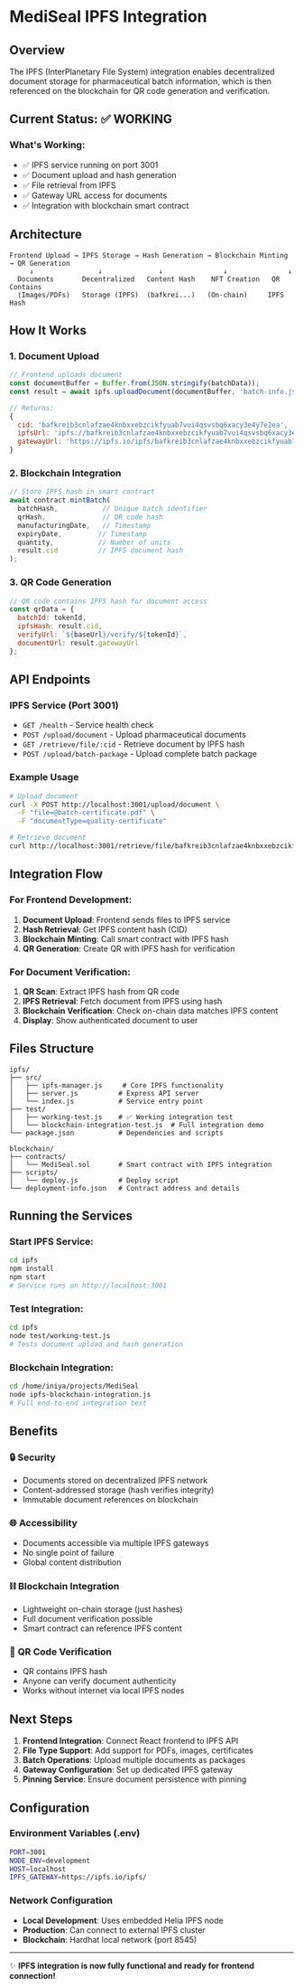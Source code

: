 # MediSeal IPFS Integration

## Overview
The IPFS (InterPlanetary File System) integration enables decentralized document storage for pharmaceutical batch information, which is then referenced on the blockchain for QR code generation and verification.

## Current Status: ✅ **WORKING**

### What's Working:
- ✅ IPFS service running on port 3001
- ✅ Document upload and hash generation
- ✅ File retrieval from IPFS
- ✅ Gateway URL access for documents
- ✅ Integration with blockchain smart contract

## Architecture

```
Frontend Upload → IPFS Storage → Hash Generation → Blockchain Minting → QR Generation
     ↓                ↓              ↓               ↓               ↓
  Documents       Decentralized   Content Hash    NFT Creation   QR Contains
  (Images/PDFs)   Storage (IPFS)  (bafkrei...)   (On-chain)     IPFS Hash
```

## How It Works

### 1. Document Upload
```javascript
// Frontend uploads document
const documentBuffer = Buffer.from(JSON.stringify(batchData));
const result = await ipfs.uploadDocument(documentBuffer, 'batch-info.json');

// Returns:
{
  cid: 'bafkreib3cnlafzae4knbxxebzcikfyuab7vui4qsvsbq6xacy3e4y7e2ea',
  ipfsUrl: 'ipfs://bafkreib3cnlafzae4knbxxebzcikfyuab7vui4qsvsbq6xacy3e4y7e2ea',
  gatewayUrl: 'https://ipfs.io/ipfs/bafkreib3cnlafzae4knbxxebzcikfyuab7vui4qsvsbq6xacy3e4y7e2ea'
}
```

### 2. Blockchain Integration
```javascript
// Store IPFS hash in smart contract
await contract.mintBatch(
  batchHash,           // Unique batch identifier
  qrHash,              // QR code hash
  manufacturingDate,   // Timestamp
  expiryDate,         // Timestamp
  quantity,           // Number of units
  result.cid          // IPFS document hash
);
```

### 3. QR Code Generation
```javascript
// QR code contains IPFS hash for document access
const qrData = {
  batchId: tokenId,
  ipfsHash: result.cid,
  verifyUrl: `${baseUrl}/verify/${tokenId}`,
  documentUrl: result.gatewayUrl
};
```

## API Endpoints

### IPFS Service (Port 3001)
- `GET /health` - Service health check
- `POST /upload/document` - Upload pharmaceutical documents
- `GET /retrieve/file/:cid` - Retrieve document by IPFS hash
- `POST /upload/batch-package` - Upload complete batch package

### Example Usage
```bash
# Upload document
curl -X POST http://localhost:3001/upload/document \
  -F "file=@batch-certificate.pdf" \
  -F "documentType=quality-certificate"

# Retrieve document
curl http://localhost:3001/retrieve/file/bafkreib3cnlafzae4knbxxebzcikfyuab7vui4qsvsbq6xacy3e4y7e2ea
```

## Integration Flow

### For Frontend Development:
1. **Document Upload**: Frontend sends files to IPFS service
2. **Hash Retrieval**: Get IPFS content hash (CID)
3. **Blockchain Minting**: Call smart contract with IPFS hash
4. **QR Generation**: Create QR with IPFS hash for verification

### For Document Verification:
1. **QR Scan**: Extract IPFS hash from QR code
2. **IPFS Retrieval**: Fetch document from IPFS using hash
3. **Blockchain Verification**: Check on-chain data matches IPFS content
4. **Display**: Show authenticated document to user

## Files Structure

```
ipfs/
├── src/
│   ├── ipfs-manager.js     # Core IPFS functionality
│   ├── server.js          # Express API server
│   └── index.js           # Service entry point
├── test/
│   ├── working-test.js    # ✅ Working integration test
│   └── blockchain-integration-test.js  # Full integration demo
└── package.json           # Dependencies and scripts

blockchain/
├── contracts/
│   └── MediSeal.sol       # Smart contract with IPFS integration
├── scripts/
│   └── deploy.js          # Deploy script
└── deployment-info.json   # Contract address and details
```

## Running the Services

### Start IPFS Service:
```bash
cd ipfs
npm install
npm start
# Service runs on http://localhost:3001
```

### Test Integration:
```bash
cd ipfs
node test/working-test.js
# Tests document upload and hash generation
```

### Blockchain Integration:
```bash
cd /home/iniya/projects/MediSeal
node ipfs-blockchain-integration.js
# Full end-to-end integration test
```

## Benefits

### 🔒 **Security**
- Documents stored on decentralized IPFS network
- Content-addressed storage (hash verifies integrity)
- Immutable document references on blockchain

### 🌐 **Accessibility**
- Documents accessible via multiple IPFS gateways
- No single point of failure
- Global content distribution

### ⛓️ **Blockchain Integration**
- Lightweight on-chain storage (just hashes)
- Full document verification possible
- Smart contract can reference IPFS content

### 📱 **QR Code Verification**
- QR contains IPFS hash
- Anyone can verify document authenticity
- Works without internet via local IPFS nodes

## Next Steps

1. **Frontend Integration**: Connect React frontend to IPFS API
2. **File Type Support**: Add support for PDFs, images, certificates  
3. **Batch Operations**: Upload multiple documents as packages
4. **Gateway Configuration**: Set up dedicated IPFS gateway
5. **Pinning Service**: Ensure document persistence with pinning

## Configuration

### Environment Variables (.env)
```bash
PORT=3001
NODE_ENV=development
HOST=localhost
IPFS_GATEWAY=https://ipfs.io/ipfs/
```

### Network Configuration
- **Local Development**: Uses embedded Helia IPFS node
- **Production**: Can connect to external IPFS cluster
- **Blockchain**: Hardhat local network (port 8545)

---

✨ **IPFS integration is now fully functional and ready for frontend connection!**